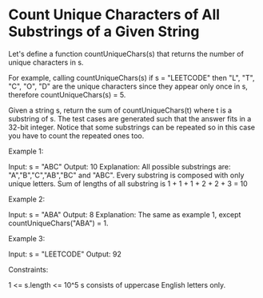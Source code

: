 # Count Unique Characters of All Substrings of a Given String

Let's define a function countUniqueChars(s) that returns the number of unique characters in s.

For example, calling countUniqueChars(s) if s = "LEETCODE" then "L", "T", "C", "O", "D" are the unique characters since they appear only once in s, therefore countUniqueChars(s) = 5.

Given a string s, return the sum of countUniqueChars(t) where t is a substring of s. The test cases are generated such that the answer fits in a 32-bit integer.
Notice that some substrings can be repeated so in this case you have to count the repeated ones too.

Example 1:

Input: s = "ABC"
Output: 10
Explanation: All possible substrings are: "A","B","C","AB","BC" and "ABC".
Every substring is composed with only unique letters.
Sum of lengths of all substring is 1 + 1 + 1 + 2 + 2 + 3 = 10

Example 2:

Input: s = "ABA"
Output: 8
Explanation: The same as example 1, except countUniqueChars("ABA") = 1.

Example 3:

Input: s = "LEETCODE"
Output: 92

Constraints:

1 <= s.length <= 10^5
s consists of uppercase English letters only.
